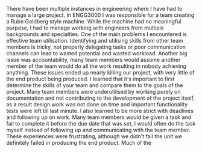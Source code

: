 There have been multiple instances in engineering where I have had to manage a large project. In ENGG3000 I was responsible for a team creating a Rube Goldberg style machine. While the machine had no meaningful purpose, I had to manage working with engineers from multiple backgrounds and specialties. 
One of the main problems I encountered is effective team utilisation. Identifying and utilising skills from other team members is tricky, not properly delegating tasks or poor communication channels can lead to wasted potential and wasted workload. Another big issue was accountability, many team members would assume another member of the team would do all the work resulting in nobody achieving anything. These issues ended up nearly killing our project, with very little of the end product being produced. I learned that it's important to first determine the skills of your team and compare them to the goals of the project. Many team members were underutilised by working purely on documentation and not contributing to the development of the project itself, as a result design work was not done on time and important functionality tests were left till last minute. I also learned to be more strict with deadlines and following up on work. Many team members would be given a task and fail to complete it before the due date that was set, I would often do the task myself instead of following up and communicating with the team member.
These experiences were frustrating, although we didn't fail the unit we definitely failed in producing the end product. Much of the 
